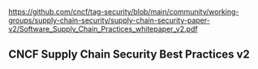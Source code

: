 https://github.com/cncf/tag-security/blob/main/community/working-groups/supply-chain-security/supply-chain-security-paper-v2/Software_Supply_Chain_Practices_whitepaper_v2.pdf

## CNCF Supply Chain Security Best Practices v2

